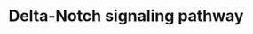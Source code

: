 ---
annotations:
- type: Pathway Ontology
  value: Notch signaling pathway
authors:
- A.Pandey
- MaintBot
- AlexanderPico
- Christine Chichester
- Eweitz
description: 'There are 4 Notch receptors in humans (Notch 1-4) that bind to a family
  of 5 ligands (Jagged 1 and 2 and Delta-like 1-3). The Notch receptors are expressed
  on the cell surface as heterodimeric proteins and their ligands are also membrane-bound.
  Signaling through the Notch receptors is triggered by ligand-binding that induces
  cleavage of the extracellular domain by an ADAM family metalloprotease followed
  by a cleavage within the transmembrane domain by gamma secretase complex. The second
  cleavage leads to translocation of the cytosolic domain of Notch receptors into
  the nucleus. Notch proteins are important in lineage specification and stem cell
  maintenance. Aberrant Notch signaling has been linked to a number of malignancies
  including leukemias, lymphomas and carcinomas of the breast, skin, lung, cervix
  and kidneys.  Source: NetPath http://www.netpath.org/pathways?path_id=NetPath_3'
last-edited: 2021-05-23
organisms:
- Mus musculus
redirect_from:
- /index.php/Pathway:WP265
- /instance/WP265
schema-jsonld:
- '@context': https://schema.org/
  '@id': https://wikipathways.github.io/pathways/WP265.html
  '@type': Dataset
  creator:
    '@type': Organization
    name: WikiPathways
  description: 'There are 4 Notch receptors in humans (Notch 1-4) that bind to a family
    of 5 ligands (Jagged 1 and 2 and Delta-like 1-3). The Notch receptors are expressed
    on the cell surface as heterodimeric proteins and their ligands are also membrane-bound.
    Signaling through the Notch receptors is triggered by ligand-binding that induces
    cleavage of the extracellular domain by an ADAM family metalloprotease followed
    by a cleavage within the transmembrane domain by gamma secretase complex. The
    second cleavage leads to translocation of the cytosolic domain of Notch receptors
    into the nucleus. Notch proteins are important in lineage specification and stem
    cell maintenance. Aberrant Notch signaling has been linked to a number of malignancies
    including leukemias, lymphomas and carcinomas of the breast, skin, lung, cervix
    and kidneys.  Source: NetPath http://www.netpath.org/pathways?path_id=NetPath_3'
  keywords:
  - Smad3
  - Skp2
  - Lfng
  - Ncstn
  - Hes6
  - Egfr
  - Mfng
  - Sin3a
  - Wdr12
  - Fbxw7
  - Aph1b
  - Ncor2
  - Ep300
  - Hes1
  - SNW1
  - Ncor1
  - Mef2c
  - App
  - Gsk3b
  - Hey1
  - Nfkbia
  - Jak2
  - Smad1
  - Nov
  - Notch4
  - Notch1
  - Tcfe2a
  - Egf
  - Rbpj
  - Itch
  - Maml2
  - Pik3r1
  - Maml1
  - Fhl1
  - Dll4
  - Adam10
  - Jun
  - Gm9840
  - Adam17
  - Cntn1
  - Spen
  - Cntf
  - Hivep3
  - Hes5
  - Hdac1
  - Jag1
  - Pofut1
  - Notch3
  - Cntfr
  - Akt1
  - Ring1
  - Notch2
  - Zfpm1
  - Hdac2
  - MAGEA1
  - Cul1
  - Numbl
  - 1700023B02Rik
  - Mapk3
  - Lef1
  - Trp53
  - Mapk1
  - Hey2
  - Sap30
  - Ascl1
  - Psen2
  - Yy1
  - Smad4
  - Dtx1
  - Jag2
  - Psen1
  - Stat3
  - Pik3r2
  - Cdk2
  - Maml3
  - Furin
  - Gm15429
  - Tle1
  - PCAF
  - Rela
  - Numb
  - Dll1
  - Lck
  - PSENEN
  - SKP1A
  license: CC0
  name: Delta-Notch signaling pathway
seo: CreativeWork
title: Delta-Notch signaling pathway
wpid: WP265
---